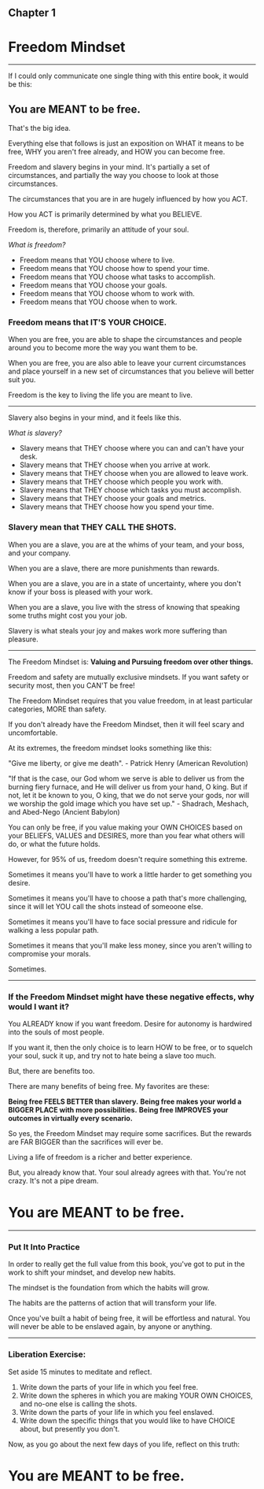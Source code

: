 
## Chapter 1
# Freedom Mindset 

----

If I could only communicate one single thing with this entire book, it would be this: 

## You are MEANT to be free.

That's the big idea. 

Everything else that follows is just an exposition on WHAT it means to be free, WHY you aren't free already, and HOW you can become free.

Freedom and slavery begins in your mind. It's partially a set of circumstances, and partially the way you choose to look at those circumstances. 

The circumstances that you are in are hugely influenced by how you ACT. 

How you ACT is primarily determined by what you BELIEVE. 

Freedom is, therefore, primarily an attitude of your soul. 

*What is freedom?*
- Freedom means that YOU choose where to live.
- Freedom means that YOU choose how to spend your time.
- Freedom means that YOU choose what tasks to accomplish.
- Freedom means that YOU choose your goals.
- Freedom means that YOU choose whom to work with.
- Freedom means that YOU choose when to work.

### Freedom means that IT'S YOUR CHOICE.

When you are free, you are able to shape the circumstances and people around you to become more the way you want them to be. 

When you are free, you are also able to leave your current circumstances and place yourself in a new set of circumstances that you believe will better suit you.

Freedom is the key to living the life you are meant to live.

----

Slavery also begins in your mind, and it feels like this.

*What is slavery?*
- Slavery means that THEY choose where you can and can't have your desk.
- Slavery means that THEY choose when you arrive at work.
- Slavery means that THEY choose when you are allowed to leave work. 
- Slavery means that THEY choose which people you work with.
- Slavery means that THEY choose which tasks you must accomplish.
- Slavery means that THEY choose your goals and metrics.
- Slavery means that THEY choose how you spend your time.

### Slavery mean that THEY CALL THE SHOTS.

When you are a slave, you are at the whims of your team, and your boss, and your company.

When you are a slave, there are more punishments than rewards.

When you are a slave, you are in a state of uncertainty, where you don't know if your boss is pleased with your work.

When you are a slave, you live with the stress of knowing that speaking some truths might cost you your job.

Slavery is what steals your joy and makes work more suffering than pleasure.

----

The Freedom Mindset is: **Valuing and Pursuing freedom over other things.**

Freedom and safety are mutually exclusive mindsets. If you want safety or security most, then you CAN'T be free!

The Freedom Mindset requires that you value freedom, in at least particular categories, MORE than safety.

If you don't already have the Freedom Mindset, then it will feel scary and uncomfortable. 

At its extremes, the freedom mindset looks something like this:

"Give me liberty, or give me death". - Patrick Henry (American Revolution)

"If that is the case, our God whom we serve is able to deliver us from the burning fiery furnace, and He will deliver us from your hand, O king. But if not, let it be known to you, O king, that we do not serve your gods, nor will we worship the gold image which you have set up." - Shadrach, Meshach, and Abed-Nego (Ancient Babylon)

You can only be free, if you value making your OWN CHOICES based on your BELIEFS, VALUES and DESIRES, more than you fear what others will do, or what the future holds.

However, for 95% of us, freedom doesn't require something this extreme. 

Sometimes it means you'll have to work a little harder to get something you desire.

Sometimes it means you'll have to choose a path that's more challenging, since it will let YOU call the shots instead of someoone else.

Sometimes it means you'll have to face social pressure and ridicule for walking a less popular path.

Sometimes it means that you'll make less money, since you aren't willing to compromise your morals.

Sometimes.

----

### If the Freedom Mindset might have these negative effects, why would I want it?

You ALREADY know if you want freedom. Desire for autonomy is hardwired into the souls of most people.

If you want it, then the only choice is to learn HOW to be free, or to squelch your soul, suck it up, and try not to hate being a slave too much.

But, there are benefits too. 

There are many benefits of being free. My favorites are these:

**Being free FEELS BETTER than slavery.**
**Being free makes your world a BIGGER PLACE with more possibilities.**
**Being free IMPROVES your outcomes in virtually every scenario.**

So yes, the Freedom Mindset may require some sacrifices. But the rewards are FAR BIGGER than the sacrifices will ever be. 

Living a life of freedom is a richer and better experience.

But, you already know that. Your soul already agrees with that. You're not crazy. It's not a pipe dream. 

# You are MEANT to be free.

----

### Put It Into Practice

In order to really get the full value from this book, you've got to put in the work to shift your mindset, and develop new habits. 

The mindset is the foundation from which the habits will grow.

The habits are the patterns of action that will transform your life.

Once you've built a habit of being free, it will be effortless and natural. You will never be able to be enslaved again, by anyone or anything.

----

### Liberation Exercise:

Set aside 15 minutes to meditate and reflect.
1. Write down the parts of your life in which you feel free. 
2. Write down the spheres in which you are making YOUR OWN CHOICES, and no-one else is calling the shots.
3. Write down the parts of your life in which you feel enslaved.
4. Write down the specific things that you would like to have CHOICE about, but presently you don't.

Now, as you go about the next few days of you life, reflect on this truth: 

# You are MEANT to be free.
